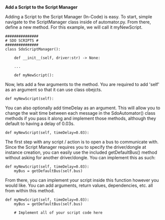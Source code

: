 **Add a Script to the Script Manager**

Adding a Script to the Script Manager (In-Code) is easy. To start, simple navigate to the ScriptManager class inside of automator.py. From there, define a new method. For this example, we will call it myNewScript.

    ###############
    # SDO SCRIPTS #
    ###############
    class SdoScriptManager():

        def __init__(self, driver:str) -> None:

        ...

        def myNewScript():

Now, lets add a few arguments to the method. You are required to add 'self' as an argument so that it can use class obejcts.

    def myNewScript(self):

You can also optionally add timeDelay as an argument. This will allow you to change the wait time between each message in the SdoAutomator() class methods if you pass it along and implement those methods, although they default to having a delay of 0.03s. 

    def myNewScript(self, timeDelay=0.03):

The first step with any script / action is to open a bus to communicate with. Since the Script Manager requires you to specify the driver/dongle at instance creation, you can easily use the included getDefaultBus() method without asking for another driver/dongle. You can implement this as such:

    def myNewScript(self, timeDelay=0.03):
        myBus = getDefaultBus(self.bus)

From there, you can implement your script inside this function however you would like. You can add arguments, return values, dependencies, etc. all from within this method.

    def myNewScript(self, timeDelay=0.03):
        myBus = getDefaultBus(self.bus)

        # Implement all of your script code here
